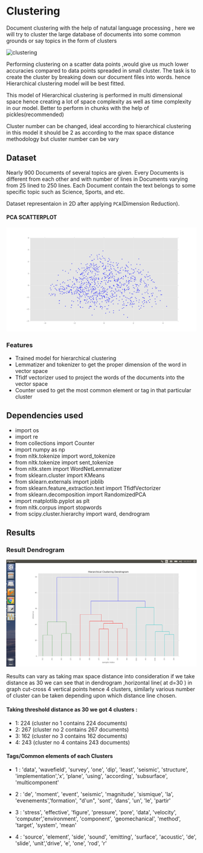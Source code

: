 
# Clustering
Document clustering with the help of natutal language processing , here we will try to cluster the large database of documents into some common grounds or say topics in the form of clusters

![clustering](https://cdn.meme.am/cache/instances/folder143/500x/57380143/dr-evil-meme-clustering.jpg)

 Performing clustering on a scatter data points ,would give us much lower accuracies compared to data points spreaded in small cluster. The task is to create the cluster by breaking down our document files into words. hence Hierarchical clustering model will be best fitted.
 
 This model of Hierarchical clustering is performed in multi dimensional space hence creating a lot of space complexity as well as time complexity in our model. Better to perform in chunks with the help of pickles(recommended)

 Cluster number can be changed, ideal according to hierarchical clustering in this model it should be 2 as according to the max space distance methodology but cluster number can be vary


## Dataset

Nearly 900 Documents of several topics are given. Every Documents is different from each other and with number of lines in Documents varying from 25 lined to 250 lines. Each Document contain the text belongs to some specific topic such as Science, Sports, and etc.


Dataset representaion in 2D after applying `PCA`(Dimension Reduction).

#### PCA SCATTERPLOT

![PCA SCATTERPLOT](https://github.com/rushil83/document_based_clustering/blob/master/pca_scatter_plot.png)


### Features

- Trained model for hierarchical clustering
- Lemmatizer and tokenizer to get the proper dimension of the word in vector space
- Tfidf vectorizer used to project the words of the documents into the vector space
- Counter used to get the most common element or tag in that particular cluster

## Dependencies used

- import os
- import re
- from collections import Counter
- import numpy as np
- from nltk.tokenize import word_tokenize
- from nltk.tokenize import sent_tokenize
- from nltk.stem import WordNetLemmatizer
- from sklearn.cluster import KMeans
- from sklearn.externals import joblib
- from sklearn.feature_extraction.text import TfidfVectorizer
- from sklearn.decomposition import RandomizedPCA
- import matplotlib.pyplot as plt
- from nltk.corpus import stopwords
- from scipy.cluster.hierarchy import ward, dendrogram


## Results

### Result Dendrogram

![DENDROGRAM](https://github.com/rushil83/document_based_clustering/blob/master/result_dendrogram.png)


Results can vary as taking max space distance into consideration if we take distance as 30 we
can see that in dendrogram ,horizontal line( at d=30 ) in graph cut-cross 4 vertical points hence
4 clusters, similarly various number of cluster can be taken depending upon which distance line
chosen.


#### Taking threshold distance as 30 we got 4 clusters :

-  1: 224 (cluster no 1 contains 224 documents)
-  2: 267 (cluster no 2 contains 267 documents)
-  3: 162 (cluster no 3 contains 162 documents) 
-  4: 243 (cluster no 4 contains 243 documents)



#### Tags/Common elements of each Clusters


- 1 : 'data', 'wavefield', 'survey', 'one', 'dip', 'least', 'seismic', 'structure', 'implementation','x', 'plane',        'using', 'according', 'subsurface', 'multicomponent'

- 2 : 'de', 'moment', 'event', 'seismic', 'magnitude', 'sismique', 'la', 'evenements','formation', "d'un", 'sont',        'dans', 'un', 'le', 'partir'

- 3 : 'stress', 'effective', 'figure', 'pressure', 'pore', 'data', 'velocity', 'computer','environment',                  'component', 'geomechanical', 'method', 'target', 'system', 'mean'

- 4 : 'source', 'element', 'side', 'sound', 'emitting', 'surface', 'acoustic', 'de', 'slide', 'unit','drive', 'e',        'one', 'rod', 'r'



